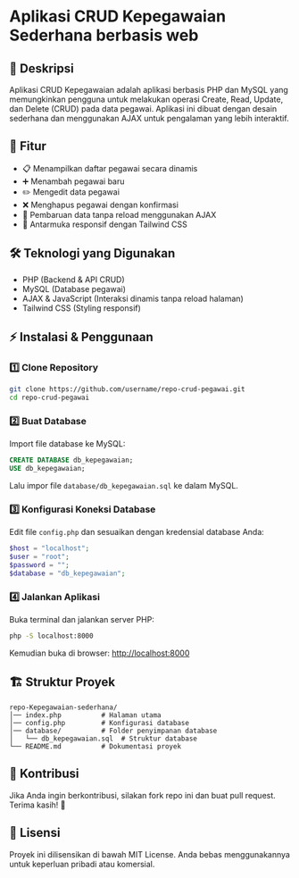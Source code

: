 # Aplikasi CRUD Kepegawaian Sederhana berbasis web

## 📌 Deskripsi
Aplikasi CRUD Kepegawaian adalah aplikasi berbasis PHP dan MySQL yang memungkinkan pengguna untuk melakukan operasi Create, Read, Update, dan Delete (CRUD) pada data pegawai. Aplikasi ini dibuat dengan desain sederhana dan menggunakan AJAX untuk pengalaman yang lebih interaktif.

## 🎯 Fitur
- 📋 Menampilkan daftar pegawai secara dinamis
- ➕ Menambah pegawai baru
- ✏️ Mengedit data pegawai
- ❌ Menghapus pegawai dengan konfirmasi
- 🔄 Pembaruan data tanpa reload menggunakan AJAX
- 🎨 Antarmuka responsif dengan Tailwind CSS

## 🛠️ Teknologi yang Digunakan
- PHP (Backend & API CRUD)
- MySQL (Database pegawai)
- AJAX & JavaScript (Interaksi dinamis tanpa reload halaman)
- Tailwind CSS (Styling responsif)

## ⚡ Instalasi & Penggunaan

### 1️⃣ Clone Repository
```sh
git clone https://github.com/username/repo-crud-pegawai.git
cd repo-crud-pegawai
```

### 2️⃣ Buat Database
Import file database ke MySQL:
```sql
CREATE DATABASE db_kepegawaian;
USE db_kepegawaian;
```
Lalu impor file `database/db_kepegawaian.sql` ke dalam MySQL.

### 3️⃣ Konfigurasi Koneksi Database
Edit file `config.php` dan sesuaikan dengan kredensial database Anda:
```php
$host = "localhost";
$user = "root";
$password = "";
$database = "db_kepegawaian";
```

### 4️⃣ Jalankan Aplikasi
Buka terminal dan jalankan server PHP:
```sh
php -S localhost:8000
```
Kemudian buka di browser: [http://localhost:8000](http://localhost:8000)

## 🏗️ Struktur Proyek
```
repo-Kepegawaian-sederhana/
│── index.php          # Halaman utama
│── config.php         # Konfigurasi database
│── database/          # Folder penyimpanan database
│   └── db_kepegawaian.sql  # Struktur database
└── README.md          # Dokumentasi proyek
```

## 🤝 Kontribusi
Jika Anda ingin berkontribusi, silakan fork repo ini dan buat pull request. Terima kasih! 🙌

## 📜 Lisensi
Proyek ini dilisensikan di bawah MIT License. Anda bebas menggunakannya untuk keperluan pribadi atau komersial.



